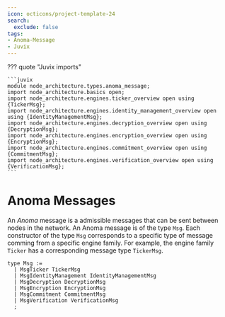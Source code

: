 ```yaml
---
icon: octicons/project-template-24
search:
  exclude: false
tags:
- Anoma-Message
- Juvix
---
```


??? quote "Juvix imports"

    ```juvix
    module node_architecture.types.anoma_message;
    import node_architecture.basics open;
    import node_architecture.engines.ticker_overview open using {TickerMsg};
    import node_architecture.engines.identity_management_overview open using {IdentityManagementMsg};
    import node_architecture.engines.decryption_overview open using {DecryptionMsg};
    import node_architecture.engines.encryption_overview open using {EncryptionMsg};
    import node_architecture.engines.commitment_overview open using {CommitmentMsg};
    import node_architecture.engines.verification_overview open using {VerificationMsg};
    ```

# Anoma Messages

An _Anoma_ message is a admissible messages that can be sent between nodes in
the network. An Anoma message is of the type `Msg`. Each constructor of the type
`Msg` corresponds to a specific type of message comming from a specific engine
family. For example, the engine family `Ticker` has a corresponding message type
`TickerMsg`.

```juvix
type Msg :=
  | MsgTicker TickerMsg
  | MsgIdentityManagement IdentityManagementMsg
  | MsgDecryption DecryptionMsg
  | MsgEncryption EncryptionMsg
  | MsgCommitment CommitmentMsg
  | MsgVerification VerificationMsg
  ;
```